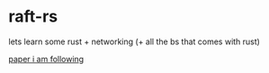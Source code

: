 # raft-rs

lets learn some rust + networking (+ all the bs that comes with rust)

[paper i am following](https://github.com/taybart/raft-rs/files/9947956/raft.pdf)
